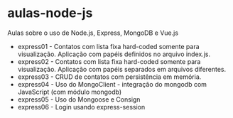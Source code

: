 # aulas-node-js
Aulas sobre o uso de Node.js, Express, MongoDB e Vue.js 

- express01 - Contatos com lista fixa hard-coded somente para visualização. Aplicação com papéis definidos no arquivo index.js.
- express02 - Contatos com lista fixa hard-coded somente para visualização. Aplicação com papéis separados em arquivos diferentes.
- express03 - CRUD de contatos com persistência em memória.
- express04 - Uso do MongoClient - integração do mongodb com JavaScript (com módulo mongodb)
- express05 - Uso do Mongoose e Consign
- express06 - Login usando express-session

